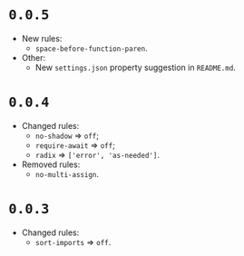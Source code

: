 # `0.0.5`

- New rules:
  - `space-before-function-paren`.
- Other:
  - New `settings.json` property suggestion in `README.md`.

# `0.0.4`

- Changed rules:
  - `no-shadow` ⇒ `off`;
  - `require-await` ⇒ `off`;
  - `radix` ⇒ `['error', 'as-needed']`.
- Removed rules:
  - `no-multi-assign`.

# `0.0.3`

- Changed rules:
  - `sort-imports` ⇒ `off`.
